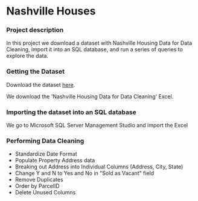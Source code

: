 # Nashville Houses

### Project description 
In this project we download a dataset with Nashville Housing Data for Data Cleaning, import it into an SQL database, and run a series of queries to explore the data.


### Getting the Dataset

Download the dataset [here](https://github.com/AlexTheAnalyst/PortfolioProjects/raw/main/Nashville%20Housing%20Data%20for%20Data%20Cleaning.xlsx).


We download the 'Nashville Housing Data for Data Cleaning' Excel.


### Importing the dataset into an SQL database

We go to Microsoft SQL Server Management Studio and import the Excel


### Performing Data Cleaning

- Standardize Date Format
- Populate Property Address data
- Breaking out Address into Individual Columns (Address, City, State)
- Change Y and N to Yes and No in "Sold as Vacant" field
- Remove Duplicates
- Order by ParcelID
- Delete Unused Columns

  
